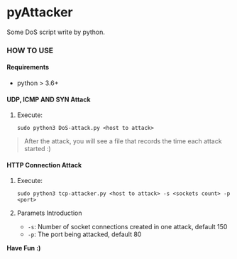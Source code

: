 # pyAttacker
Some DoS script write by python.

### HOW TO USE

#### Requirements

- python > 3.6+

#### UDP, ICMP AND SYN Attack

1. Execute:

   ```shell
   sudo python3 DoS-attack.py <host to attack>
   ```

>  After the attack, you will see a file that records the time each attack started :)

#### HTTP Connection Attack

1. Execute:

   ```shell
   sudo python3 tcp-attacker.py <host to attack> -s <sockets count> -p <port> 
   ```

2. Paramets Introduction

   - `-s`: Number of socket connections created in one attack, default 150
   - `-p`: The port being attacked, default 80



**Have Fun :)**

